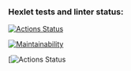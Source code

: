 ### Hexlet tests and linter status:
[![Actions Status](https://github.com/AnnaPalna/frontend-project-lvl1/workflows/hexlet-check/badge.svg)](https://github.com/AnnaPalna/frontend-project-lvl1/actions)

[![Maintainability](https://api.codeclimate.com/v1/badges/a99a88d28ad37a79dbf6/maintainability)](https://codeclimate.com/github/codeclimate/codeclimate/maintainability)

[![Actions Status](https://github.com/AnnaPalna/frontend-project-lvl1/workflows/github_actions/badge.svg)
